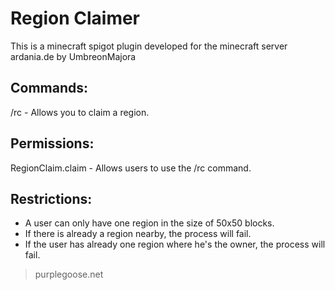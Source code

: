# Region Claimer
This is a minecraft spigot plugin developed for the minecraft server ardania.de by UmbreonMajora

## Commands:
/rc - Allows you to claim a region.

## Permissions:
RegionClaim.claim - Allows users to use the /rc command.

## Restrictions:
- A user can only have one region in the size of 50x50 blocks.
- If there is already a region nearby, the process will fail.
- If the user has already one region where he's the owner, the process will fail.



> purplegoose.net
